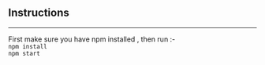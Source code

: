 ## Instructions 

---

First make sure you have npm installed , then run :-
<br>
`npm install`
<br>
`npm start`